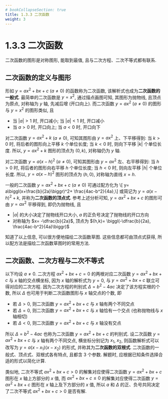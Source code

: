 ```yaml
---
# bookCollapseSection: true
title: 1.3.3 二次函数
weight: 3
---
```


# 1.3.3 二次函数

二次函数的图形是对称图形, 能取到最值, 且与二次方程、二次不等式都有联系.

## 二次函数的定义与图形

形如 $y= ax^2+bx+c$ ($a\neq 0$) 的函数称为二次函数, 该解析式也成为**二次函数的一般式**. 最简单的二次函数是 $y= x^2$, 通过描点画图可知, 其图形为抛物线, 且顶点为原点, 对称轴为 $y$ 轴, 先减后增 (开口向上). 而二次函数 $y= ax^2$ ($a\neq 0$) 的图形与 $y= x^2$ 的图形类似, 且

- 当 $|a|>1$ 时, 开口减小; 当 $|a|<1$ 时, 开口减小
- 当 $a>0$ 时, 开口向上; 当 $a<0$ 时, 开口向下
  
对二次函数 $y= ax^2+k$ ($a\neq 0$), 可知其图形由 $y= ax^2$ 上、下平移得到: 当 $k>0$ 时, 将后者的图形向上平移 $k$ 个单位长度; 当 $k<0$ 时, 则向下平移 $|k|$ 个单位长度. 所以, $y= ax^2+k$ 图形的顶点为 $(0,k)$, 对称轴仍为 $y$ 轴.

对二次函数 $y= a(x-h)^2$ ($a\neq 0$), 可知其图形由 $y= ax^2$ 左、右平移得到: 当 $h>0$ 时, 将后者的图形向右平移 $h$ 个单位长度; 当 $h<0$ 时, 则向左平移 $|h|$ 个单位长度. 所以, $y= a(x-h)^2$ 图形的顶点为 $(h,0)$, 对称轴为直线 $x=h$.

一般的二次函数 $y= ax^2+bx+c$ ($a\neq 0$) 可通过配方化为 \\[
    y= a\biggl(x+\frac{b}{2a}\biggr)^2+ \frac{4ac-b^2}{4a},\\]
或简记为 $y= a(x-h)^2+k$, 并称为**二次函数的顶点式**. 参考上述分析可知, $y= ax^2+bx+c$ 的图形可由 $y=ax^2$ 平移得到, 即仍为抛物线, 且

- $|a|$ 的大小决定了抛物线开口大小, $a$ 的正负号决定了抛物线的开口方向
- 对称轴为 $x= -\dfrac{b}{2a}$, 顶点为 $(h,k)= \biggl(-\dfrac{b}{2a}, \frac{4ac-b^2}{4a}\biggr)$

知道了以上信息, 可以很方便地描绘二次函数草图. 这些信息都可由顶点式获得, 所以配方法是描绘二次函数草图时的常用方法.

## 二次函数、二次方程与二次不等式

以下均设 $a\neq 0$. 二次方程 $ax^2+bx+c=0$ 的两根对应二次函数 $y= ax^2+bx+c$ 与 $x$ 轴的交点横坐标, 因为 $x$ 轴的解析式为 $y=0$, 与 $y= ax^2+bx+c$ 联立可得对应的二次方程. 因为二次方程的判别式 $\Delta= b^2-4ac$ 决定了该方程实根的个数, 所以 $\Delta$ 也可用于判断二次函数图形与 $x$ 轴交点的个数, 即

- 若 $\Delta>0$, 则二次函数 $y= ax^2+bx+c$ 与 $x$ 轴有两个不同交点
- 若 $\Delta=0$, 则二次函数 $y= ax^2+bx+c$ 与 $x$ 轴恰有一个交点 (也称抛物线与 $x$ 轴相切)
- 若 $\Delta<0$, 则二次函数 $y= ax^2+bx+c$ 与 $x$ 轴没有交点

所以 $\Delta= b^2-4ac$ 也称为二次函数 $y= ax^2+bx+c$ 的判别式. 设二次函数 $y= ax^2+bx+c$ 与 $x$ 轴有两个不同交点, 横坐标分别记为 $x_1$, $x_2$, 则函数解析式可以改写为 $y=a(x-x_1)(x-x_2)$ 的形式, 并称其为**二次函数的双根式**. 二次函数的一般式、顶点式、双根式各有特点, 且都含 $3$ 个参数. 解题时, 应根据已知条件选择合适的形式以简化计算.

类似地, 二次不等式 $ax^2+bx+c>0$ 的解集对应使得二次函数 $y= ax^2+bx+c$ 图形在 $x$ 轴上方部分的 $x$ 值, 而 $ax^2+bx+c\leqslant 0$ 的解集对应使得二次函数 $y= ax^2+bx+c$ 图形在 $x$ 轴上及下方部分的 $x$ 值, 所以 $a$ 和 $\Delta$ 的正、负号共同决定了二次不等式 $ax^2+bx+c>0$ 是否有解.